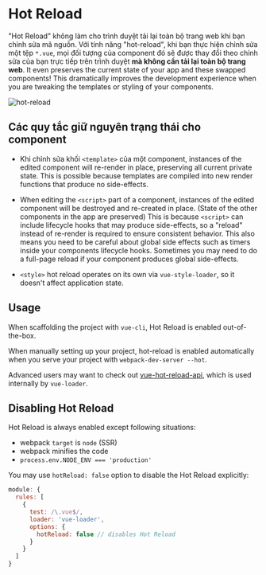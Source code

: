# Hot Reload

"Hot Reload" không làm cho trình duyệt tải lại toàn bộ trang web khi bạn chỉnh sửa mã nguồn. Với tính năng "hot-reload", khi bạn thực hiện chỉnh sửa một tệp `*.vue`, mọi đối tượng của component đó sẽ được thay đổi theo chỉnh sửa của bạn trực tiếp trên trình duyệt **mà không cần tải lại toàn bộ trang web**. It even preserves the current state of your app and these swapped components! This dramatically improves the development experience when you are tweaking the templates or styling of your components.

![hot-reload](http://blog.evanyou.me/images/vue-hot.gif)

## Các quy tắc giữ nguyên trạng thái cho component

- Khi chỉnh sửa khối `<template>` của một component, instances of the edited component will re-render in place, preserving all current private state. This is possible because templates are compiled into new render functions that produce no side-effects.

- When editing the `<script>` part of a component, instances of the edited component will be destroyed and re-created in place. (State of the other components in the app are preserved) This is because `<script>` can include lifecycle hooks that may produce side-effects, so a "reload" instead of re-render is required to ensure consistent behavior. This also means you need to be careful about global side effects such as timers inside your components lifecycle hooks. Sometimes you may need to do a full-page reload if your component produces global side-effects.

- `<style>` hot reload operates on its own via `vue-style-loader`, so it doesn't affect application state.

## Usage

When scaffolding the project with `vue-cli`, Hot Reload is enabled out-of-the-box.

When manually setting up your project, hot-reload is enabled automatically when you serve your project with `webpack-dev-server --hot`.

Advanced users may want to check out [vue-hot-reload-api](https://github.com/vuejs/vue-hot-reload-api), which is used internally by `vue-loader`.

## Disabling Hot Reload

Hot Reload is always enabled except following situations:

 * webpack `target` is `node` (SSR)
 * webpack minifies the code
 * `process.env.NODE_ENV === 'production'`

You may use `hotReload: false` option to disable the Hot Reload explicitly:

``` js
module: {
  rules: [
    {
      test: /\.vue$/,
      loader: 'vue-loader',
      options: {
        hotReload: false // disables Hot Reload
      }
    }
  ]
}
```
